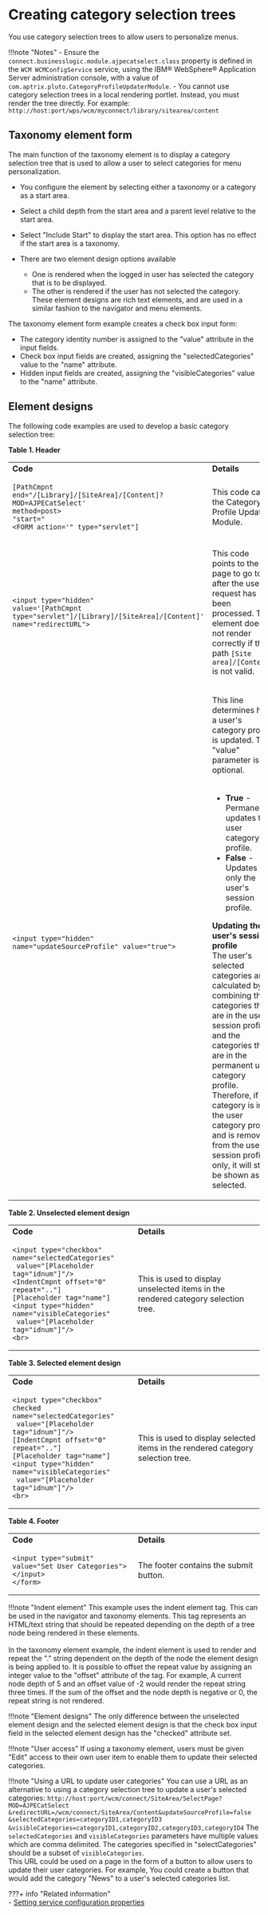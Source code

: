 # Creating category selection trees

You use category selection trees to allow users to personalize menus.

!!!note "Notes"
    -   Ensure the `connect.businesslogic.module.ajpecatselect.class` property is defined in the `WCM WCMConfigService` service, using the IBM® WebSphere® Application Server administration console, with a value of `com.aptrix.pluto.CategoryProfileUpdaterModule`.
    -   You cannot use category selection trees in a local rendering portlet. Instead, you must render the tree directly. For example: `http://host:port/wps/wcm/myconnect/library/sitearea/content` 

## Taxonomy element form

The main function of the taxonomy element is to display a category selection tree that is used to allow a user to select categories for menu personalization.

-   You configure the element by selecting either a taxonomy or a category as a start area.
-   Select a child depth from the start area and a parent level relative to the start area.
-   Select "Include Start" to display the start area. This option has no effect if the start area is a taxonomy.
-   There are two element design options available

    -   One is rendered when the logged in user has selected the category that is to be displayed.
    -   The other is rendered if the user has not selected the category.
    These element designs are rich text elements, and are used in a similar fashion to the navigator and menu elements.


The taxonomy element form example creates a check box input form:

-   The category identity number is assigned to the "value" attribute in the input fields.
-   Check box input fields are created, assigning the "selectedCategories" value to the "name" attribute.
-   Hidden input fields are created, assigning the "visibleCategories" value to the "name" attribute.

## Element designs

The following code examples are used to develop a basic category selection tree:

**Table 1. Header**

<table>
<tr>
<td style="width:50%"> <b>Code</b> </td> <td> <b>Details</b> </td>
</tr>
<tr>
<td> 

```
[PathCmpnt end="/[Library]/[SiteArea]/[Content]?MOD=AJPECatSelect' 
method=post> 
"start="
<FORM action='" type="servlet"]
```

</td>
<td> 

This code calls the Category Profile Updater Module.

</td>
</tr>
<tr>
<td> 

```
<input type="hidden" 
value='[PathCmpnt type="servlet"]/[Library]/[SiteArea]/[Content]' 
name="redirectURL">
``` 

</td>
<td> 

This code points to the page to go to after the user request has been processed. The element does not render correctly if the path `[Site area]/[Content]` is not valid.

</td>
</tr>
<tr>
<td> 

```
<input type="hidden" 
name="updateSourceProfile" value="true">
```

</td>
<td> 

This line determines how a user's category profile is updated.
The "value" parameter is optional.<br><br>

<ul>
    <li><b>True</b> - Permanently updates the user category profile.
    <li><b>False</b> - Updates only the user's session profile.
</ul>

<b>Updating the user's session profile</b><br>
The user's selected categories are calculated by combining the categories that are in the user's session profile and the categories that are in the permanent user category profile. Therefore, if a category is in the user category profile and is removed from the user's session profile only, it will still be shown as selected.

</td>
</tr>
</table>

**Table 2. Unselected element design**

<table>
<tr>
<td style="width:50%"> <b>Code</b> </td> <td> <b>Details</b> </td>
</tr>
<tr>
<td> 

```
<input type="checkbox" name="selectedCategories"
 value="[Placeholder tag="idnum"]"/>
<IndentCmpnt offset="0" repeat=".."]
[Placeholder tag="name"]
<input type="hidden" name="visibleCategories"
 value="[Placeholder tag="idnum"]"/>
<br>
```

</td>
<td> 

This is used to display unselected items in the rendered category selection tree.

</td>
</tr>

</table>

**Table 3. Selected element design**

<table>
<tr>
<td style="width:50%"> <b>Code</b> </td> <td> <b>Details</b> </td>
</tr>
<tr>
<td> 

```
<input type="checkbox" checked name="selectedCategories"
 value="[Placeholder tag="idnum"]"/>
[IndentCmpnt offset="0" repeat=".."]
[Placeholder tag="name"]
<input type="hidden" name="visibleCategories"
 value="[Placeholder tag="idnum"]"/>
<br>
```

</td>
<td> 

This is used to display selected items in the rendered category selection tree.

</td>
</tr>

</table>

**Table 4. Footer**

<table>
<tr>
<td style="width:50%"> <b>Code</b> </td> <td> <b>Details</b> </td>
</tr>
<tr>
<td> 

```
<input type="submit" value="Set User Categories"></input>
</form>
```

</td>
<td> 

The footer contains the submit button.

</td>
</tr>

</table>

!!!note "Indent element"
    This example uses the indent element tag. This can be used in the navigator and taxonomy elements. This tag represents an HTML/text string that should be repeated depending on the depth of a tree node being rendered in these elements. <br><br> In the taxonomy element example, the indent element is used to render and repeat the "." string dependent on the depth of the node the element design is being applied to. It is possible to offset the repeat value by assigning an integer value to the "offset" attribute of the tag. For example, A current node depth of 5 and an offset value of -2 would render the repeat string three times. If the sum of the offset and the node depth is negative or 0, the repeat string is not rendered.

!!!note "Element designs"
    The only difference between the unselected element design and the selected element design is that the check box input field in the selected element design has the "checked" attribute set.

!!!note "User access"
    If using a taxonomy element, users must be given "Edit" access to their own user item to enable them to update their selected categories.

!!!note "Using a URL to update user categories"
    You can use a URL as an alternative to using a category selection tree to update a user's selected categories:
        ```
        http://host:port/wcm/connect/SiteArea/SelectPage?MOD=AJPECatSelect
        &redirectURL=/wcm/connect/SiteArea/Content&updateSourceProfile=false
        &selectedCategories=categoryID1,categoryID3
        &visibleCategories=categoryID1,categoryID2,categoryID3,categoryID4
        ```
    The `selectedCategories` and `visibleCategories` parameters have multiple values which are comma delimited. The categories specified in "selectCategories" should be a subset of `visibleCategories`.<br> This URL could be used on a page in the form of a button to allow users to update their user categories. For example, You could create a button that would add the category "News" to a user's selected categories list.


???+ info "Related information"  
    -   [Setting service configuration properties](../../../../../../deployment/manage/config_portal_behavior/service_config_properties/index.md)


